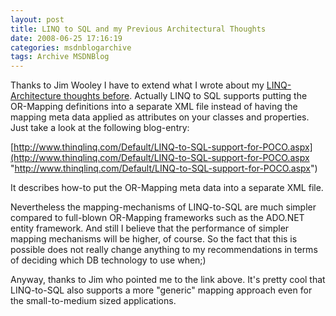 ```yaml
---
layout: post
title: LINQ to SQL and my Previous Architectural Thoughts
date: 2008-06-25 17:16:19
categories: msdnblogarchive
tags: Archive MSDNBlog
---
```


Thanks to Jim Wooley I have to extend what I wrote about my [LINQ-Architecture thoughts before](http://blogs.msdn.com/mszcool/archive/2008/06/13/linq-workshop-with-ernst-young-which-data-access-technology-should-i-use-my-thoughts.aspx). Actually LINQ to SQL supports putting the OR-Mapping definitions into a separate XML file instead of having the mapping meta data applied as attributes on your classes and properties. Just take a look at the following blog-entry: 

 [http://www.thinqlinq.com/Default/LINQ-to-SQL-support-for-POCO.aspx](http://www.thinqlinq.com/Default/LINQ-to-SQL-support-for-POCO.aspx "http://www.thinqlinq.com/Default/LINQ-to-SQL-support-for-POCO.aspx")

 It describes how-to put the OR-Mapping meta data into a separate XML file.

 Nevertheless the mapping-mechanisms of LINQ-to-SQL are much simpler compared to full-blown OR-Mapping frameworks such as the ADO.NET entity framework. And still I believe that the performance of simpler mapping mechanisms will be higher, of course. So the fact that this is possible does not really change anything to my recommendations in terms of deciding which DB technology to use when;)

 Anyway, thanks to Jim who pointed me to the link above. It's pretty cool that LINQ-to-SQL also supports a more "generic" mapping approach even for the small-to-medium sized applications.


